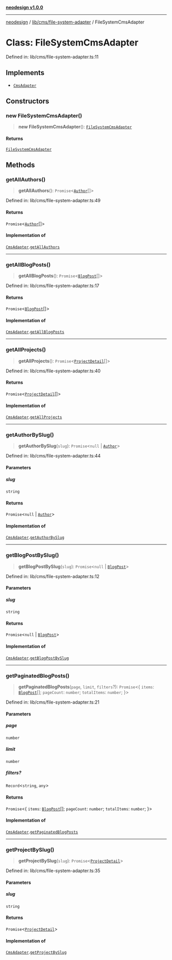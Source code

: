 [**neodesign v1.0.0**](../../../../README.md)

***

[neodesign](../../../../modules.md) / [lib/cms/file-system-adapter](../README.md) / FileSystemCmsAdapter

# Class: FileSystemCmsAdapter

Defined in: lib/cms/file-system-adapter.ts:11

## Implements

- [`CmsAdapter`](../../interfaces/interfaces/CmsAdapter.md)

## Constructors

### new FileSystemCmsAdapter()

> **new FileSystemCmsAdapter**(): [`FileSystemCmsAdapter`](FileSystemCmsAdapter.md)

#### Returns

[`FileSystemCmsAdapter`](FileSystemCmsAdapter.md)

## Methods

### getAllAuthors()

> **getAllAuthors**(): `Promise`\<[`Author`](../../../../types/blog/interfaces/Author.md)[]\>

Defined in: lib/cms/file-system-adapter.ts:49

#### Returns

`Promise`\<[`Author`](../../../../types/blog/interfaces/Author.md)[]\>

#### Implementation of

[`CmsAdapter`](../../interfaces/interfaces/CmsAdapter.md).[`getAllAuthors`](../../interfaces/interfaces/CmsAdapter.md#getallauthors)

***

### getAllBlogPosts()

> **getAllBlogPosts**(): `Promise`\<[`BlogPost`](../../../../types/blog/interfaces/BlogPost.md)[]\>

Defined in: lib/cms/file-system-adapter.ts:17

#### Returns

`Promise`\<[`BlogPost`](../../../../types/blog/interfaces/BlogPost.md)[]\>

#### Implementation of

[`CmsAdapter`](../../interfaces/interfaces/CmsAdapter.md).[`getAllBlogPosts`](../../interfaces/interfaces/CmsAdapter.md#getallblogposts)

***

### getAllProjects()

> **getAllProjects**(): `Promise`\<[`ProjectDetail`](../../../../types/project/interfaces/ProjectDetail.md)[]\>

Defined in: lib/cms/file-system-adapter.ts:40

#### Returns

`Promise`\<[`ProjectDetail`](../../../../types/project/interfaces/ProjectDetail.md)[]\>

#### Implementation of

[`CmsAdapter`](../../interfaces/interfaces/CmsAdapter.md).[`getAllProjects`](../../interfaces/interfaces/CmsAdapter.md#getallprojects)

***

### getAuthorBySlug()

> **getAuthorBySlug**(`slug`): `Promise`\<`null` \| [`Author`](../../../../types/blog/interfaces/Author.md)\>

Defined in: lib/cms/file-system-adapter.ts:44

#### Parameters

##### slug

`string`

#### Returns

`Promise`\<`null` \| [`Author`](../../../../types/blog/interfaces/Author.md)\>

#### Implementation of

[`CmsAdapter`](../../interfaces/interfaces/CmsAdapter.md).[`getAuthorBySlug`](../../interfaces/interfaces/CmsAdapter.md#getauthorbyslug)

***

### getBlogPostBySlug()

> **getBlogPostBySlug**(`slug`): `Promise`\<`null` \| [`BlogPost`](../../../../types/blog/interfaces/BlogPost.md)\>

Defined in: lib/cms/file-system-adapter.ts:12

#### Parameters

##### slug

`string`

#### Returns

`Promise`\<`null` \| [`BlogPost`](../../../../types/blog/interfaces/BlogPost.md)\>

#### Implementation of

[`CmsAdapter`](../../interfaces/interfaces/CmsAdapter.md).[`getBlogPostBySlug`](../../interfaces/interfaces/CmsAdapter.md#getblogpostbyslug)

***

### getPaginatedBlogPosts()

> **getPaginatedBlogPosts**(`page`, `limit`, `filters`?): `Promise`\<\{ `items`: [`BlogPost`](../../../../types/blog/interfaces/BlogPost.md)[]; `pageCount`: `number`; `totalItems`: `number`; \}\>

Defined in: lib/cms/file-system-adapter.ts:21

#### Parameters

##### page

`number`

##### limit

`number`

##### filters?

`Record`\<`string`, `any`\>

#### Returns

`Promise`\<\{ `items`: [`BlogPost`](../../../../types/blog/interfaces/BlogPost.md)[]; `pageCount`: `number`; `totalItems`: `number`; \}\>

#### Implementation of

[`CmsAdapter`](../../interfaces/interfaces/CmsAdapter.md).[`getPaginatedBlogPosts`](../../interfaces/interfaces/CmsAdapter.md#getpaginatedblogposts)

***

### getProjectBySlug()

> **getProjectBySlug**(`slug`): `Promise`\<[`ProjectDetail`](../../../../types/project/interfaces/ProjectDetail.md)\>

Defined in: lib/cms/file-system-adapter.ts:35

#### Parameters

##### slug

`string`

#### Returns

`Promise`\<[`ProjectDetail`](../../../../types/project/interfaces/ProjectDetail.md)\>

#### Implementation of

[`CmsAdapter`](../../interfaces/interfaces/CmsAdapter.md).[`getProjectBySlug`](../../interfaces/interfaces/CmsAdapter.md#getprojectbyslug)
